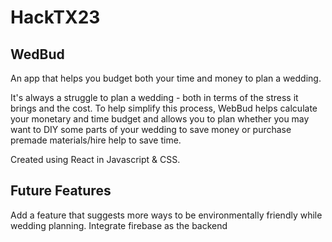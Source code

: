 # HackTX23

## WedBud
 An app that helps you budget both your time and money to plan a wedding.

It's always a struggle to plan a wedding - both in terms of the stress it brings and the cost.
To help simplify this process, WebBud helps calculate your monetary and time budget and allows you to plan whether you may want to DIY some parts of your wedding to save money or purchase premade materials/hire help to save time.


Created using React in Javascript & CSS.

## Future Features

Add a feature that suggests more ways to be environmentally friendly while wedding planning.
Integrate firebase as the backend
